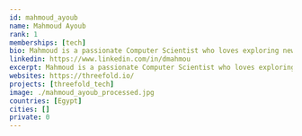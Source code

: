 ```yaml
---
id: mahmoud_ayoub
name: Mahmoud Ayoub
rank: 1
memberships: [tech]
bio: Mahmoud is a passionate Computer Scientist who loves exploring new areas in life and technology. Software Engineer fell in love with Threefold because threefold is the future of technology.
linkedin: https://www.linkedin.com/in/dmahmou
excerpt: Mahmoud is a passionate Computer Scientist who loves exploring new areas in life and technology.
websites: https://threefold.io/
projects: [threefold_tech]
image: ./mahmoud_ayoub_processed.jpg
countries: [Egypt]
cities: []
private: 0
---
```

